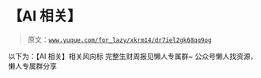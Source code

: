 # 【AI 相关】

> 原文：[`www.yuque.com/for_lazy/xkrm14/dr7iel2gk68qq9og`](https://www.yuque.com/for_lazy/xkrm14/dr7iel2gk68qq9og)

<ne-p id="ua9058845" data-lake-id="ua9058845"><ne-text id="u4c7c109d">以下为：【AI 相关】相关风向标</ne-text></ne-p> <ne-p id="ua7d39560" data-lake-id="ua7d39560"><ne-text id="u76ab6a5f">完整生财周报见懒人专属群~</ne-text></ne-p> <ne-p id="u2b5076a1" data-lake-id="u2b5076a1"><ne-text id="u91ebeec5">公众号懒人找资源，懒人专属群分享</ne-text></ne-p>